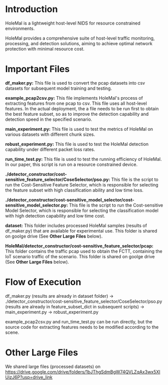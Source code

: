 # Introduction
HoleMal is a lightweight host-level NIDS for resource constrained environments. 

HoleMal provides a comprehensive suite of host-level traffic monitoring, processing, and detection solutions, aiming to achieve optimal network protection with minimal resource cost.

# Important Files
**df_maker.py:** This file is used to convert the pcap datasets into csv datasets for subsequent model training and testing.

**example_pcap2csv.py:** This file implements HoleMal's process of extracting features from one pcap to csv. This file uses all host-level features. In the actual deployment, the a file needs to be run first to obtain the best feature subset, so as to improve the detection capability and detection speed in the specified scenario.

**main_experiment.py:** This file is used to test the metrics of HoleMal on various datasets with different chunk sizes.

**robust_experiment.py:** This file is used to test the HoleMal detection capability under different packet loss rates.

**run_time_test.py:**  This file is used to test the running efficiency of HoleMal. In our paper, this script is run on a resource constrained device.

**./detector_constructor/cost-sensitive_feature_selector/CoseSelector/pso.py:** This file is the script to run the Cost-Sensitive Feature Selector, which is responsible for selecting the feature subset with high classification ability and low time loss.

**./detector_constructor/cost-sensitive_model_selector/cost-sensitive_model_selector.py:** This file is the script to run the Cost-sensitive Model Selector, which is responsible for selecting the classification model with high detection capability and low time cost.

**dataset:** This folder includes processed HoleMal samples (results of df_maker.py) that are available for experimental use. This folder is shared on goolge drive (See **Other Large Files** below).

**HoleMal/detector_constructor/cost-sensitive_feature_selector/pcap:** This folder contains the traffic pcap used to obtain the FCTT, containing the IoT scenario traffic of the scenario. This folder is shared on goolge drive (See **Other Large Files** below).

# Flow of Execution
df_maker.py (results are already in dataset folder) -> ./detector_constructor/cost-sensitive_feature_selector/CoseSelector/pso.py (results are already in feature_subset_dict in subsequent scripts) -> main_experiment.py -> robust_experiment.py

example_pcap2csv.py and run_time_test.py can be run directly, but the source code for extracting features needs to be modified according to the scene.

# Other Large Files
We shared large files (processed datasets) on https://drive.google.com/drive/folders/1bJThgSdmBgW74QVLZqAx3wx5XlUizJ6P?usp=drive_link

